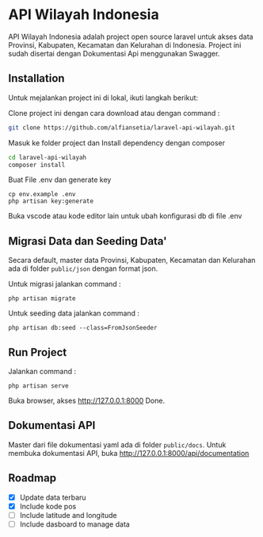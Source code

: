 # API Wilayah Indonesia
API Wilayah Indonesia adalah project open source laravel untuk akses data Provinsi, Kabupaten, Kecamatan dan Kelurahan di Indonesia.
Project ini sudah disertai dengan Dokumentasi Api menggunakan Swagger.

## Installation
Untuk mejalankan project ini di lokal, ikuti langkah berikut:

Clone project ini dengan cara download atau dengan command :
```bash
git clone https://github.com/alfiansetia/laravel-api-wilayah.git
```
Masuk ke folder project dan Install dependency dengan composer
```bash
cd laravel-api-wilayah
composer install
```
Buat File .env dan generate key
```
cp env.example .env
php artisan key:generate
```
Buka vscode atau kode editor lain untuk ubah konfigurasi db di file .env

## Migrasi Data dan Seeding Data'
Secara default, master data  Provinsi, Kabupaten, Kecamatan dan Kelurahan ada di folder `public/json` dengan format json.

Untuk migrasi jalankan command :
```
php artisan migrate
```
Untuk seeding data jalankan command :
```
php artisan db:seed --class=FromJsonSeeder
```
## Run Project
Jalankan command :
```
php artisan serve
```
Buka browser, akses http://127.0.0.1:8000
Done.

## Dokumentasi API
Master dari file dokumentasi yaml ada di folder `public/docs`.
Untuk membuka dokumentasi API, buka  http://127.0.0.1:8000/api/documentation

## Roadmap
- [x] Update data terbaru
- [x] Include kode pos
- [ ] Include latitude and longitude
- [ ] Include dasboard to manage data
